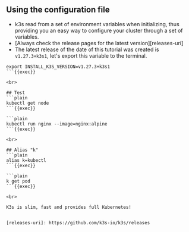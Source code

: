 ## Using the configuration file

- k3s read from a set of environment variables when initializing, thus providing you an easy way to configure your cluster through a set of variables.
- [Always check the release pages for the latest version][releases-uri]
- The latest release of the date of this tutorial was created is `v1.27.3+k3s1`, let's export this variable to the terminal.

```plain
export INSTALL_K3S_VERSION=v1.27.3+k3s1
```{{exec}}

<br>

## Test
```plain
kubectl get node
```{{exec}}

```plain
kubectl run nginx --image=nginx:alpine
```{{exec}}

<br>

## Alias "k"
```plain
alias k=kubectl
```{{exec}}

```plain
k get pod
```{{exec}}

<br>

K3s is slim, fast and provides full Kubernetes!


[releases-uri]: https://github.com/k3s-io/k3s/releases